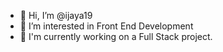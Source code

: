 - 👋 Hi, I’m @ijaya19
- 👀 I’m interested in Front End Development
- 🌱 I'm currently working on a Full Stack project.
